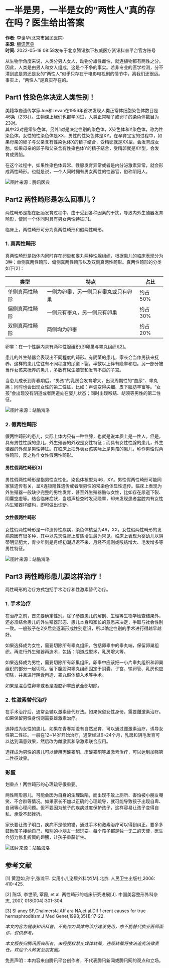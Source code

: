 # 一半是男，一半是女的“两性人”真的存在吗？医生给出答案

**作者:** 李世华(北京市回民医院)  
**来源:** [腾讯医典](https://news.qq.com/omn/author/8QMc2XtV5YIZvzzQ)  
**时间:** 2022-05-18 08:58发布于北京腾讯旗下权威医疗资讯科普平台官方账号

从生物学角度来说，人类分男人女人，动物分雄性雌性，就连植物都有两性之分。因此，人类是由男人和女人组成，这是个不争的事实。若非专业的医学检测，分不清到底是男还是女的“两性人”似乎只存在于电影电视剧的情节中，离我们还很远。事实上，“两性人”是真实存在的。

## Part1 性染色体决定人类性别！

美籍华裔遗传学家Joe和Levan在1956年首次发现人类正常体细胞染色体数目是46条（23对）。生物课上我们也都学习过，人类正常精子或卵子的染色体数目为23对。  
其中22对是常染色体，另外1对是决定性别的染色体，X染色体和Y染色体，称为性染色体。女性的性染色体是XX，男性的性染色体是XY。在孕育宝宝的过程中，如果母亲的卵子与父亲含有性染色体X的精子结合，受精卵就是XX型，会发育成女胎。如果母亲的卵子和父亲含有性染色体Y的精子结合，受精卵就是XY型，会发育成男胎。

在这个过程中，如果性染色体异常、性腺发育异常或者是内分泌激素异常，就会形成两性畸形。也就是说，一个人同时拥有男女两性的性器官，俗称阴阳人。

![图片来源：腾讯医典](https://inews.gtimg.com/newsapp_bt/0/1012205723968_6694/0)

## Part2 两性畸形是怎么回事儿？

两性畸形是指在胚胎发育过程中，由于受到各种因素的干扰，导致内外生殖器发育畸形，使同一个体同时具有男女两性特征\[1\]。

临床上，两性畸形可分为真两性畸形和假两性畸形。

### 1. 真两性畸形

真两性畸形是指体内同时存在卵巢和睾丸两种性腺组织，根据患儿的临床表现分为3种：单侧真两性畸形、偏侧真两性畸形以及双侧真两性畸形。真两性畸形的分类如下\[2\]：

| 类型           | 特点                                       | 占比     |
|--------------|------------------------------------------|---------|
| 单侧真两性畸形 | 一侧为卵睾，另一侧只有睾丸或只有卵巢          | 约占50%  |
| 偏侧真两性畸形 | 一侧只有睾丸，另一侧只有卵巢                   | 约占30%  |
| 双侧真两性畸形 | 两侧均为卵睾                                 | 约占20%  |

卵睾：在一个性腺内具有两种性腺组织(即卵巢与睾丸组织)\[2\]。

患儿的外生殖器会表现出不同程度的畸形。有阴茎的患儿，家长会当作男孩来抚养，这样的患儿往往有不同程度的尿道下裂，半数以上伴有隐睾和疝。另一部分被当作女孩来抚养的患儿，多数有尿生殖窦和发育不良的子宫。

当患儿成长到青春期后，“男孩”的乳房会发育增大，出现周期性的“血尿”、睾丸痛；同时也会出现女性的第二性征，比如：声调变得尖细、皮下脂肪丰富等。“女孩”会出现没有阴道或者阴道处在婴儿状态；同时出现喉结、胡须等男性的第二性征。

![图片来源：站酷海洛](http://inews.gtimg.com/newsapp_ls/0/12597139796/0)

### 2. 假两性畸形

假两性畸形的患儿，实际上体内只有一种性腺，也就是说本质上是一性人。但是，具有男性性腺的患儿，外生殖器的外观是女性特征；而具有女性性腺的患儿，外生殖器的外观是男性特征。在临床上把外表女孩实际上是男孩的患儿，称作男性假两性畸形，反之称作女性假两性畸形。

#### 男性假两性畸形\[3\]

男性假两性畸形是指男性女性化，染色体核型为46，XY。男性假两性畸形可能同家族遗传有关，呈X连锁隐性遗传或者限男性的常染色体显性遗传。临床上表现为外生殖器一般缺少完整的男性发育，甚至外生殖器酷似女性，比如存在尿道下裂、阴囊空虚等。结合临床症状，当超声检查时发现隐睾，却未发现患者盆腔内有女性内生殖器样结构，即可做出诊断。

#### 女性假两性畸形

女性假两性畸形是一种遗传性疾病，染色体核型为46，XX。女性假两性畸形的发病原因有很多种，其中以先天性肾上皮质增生最为常见。临床上表现为婴幼儿以阴蒂明显肥大，青少年则是月经初潮迟迟不来、月经不规则或喉结增大、毛发增多等男性特征。

![图片来源：站酷海洛](http://inews.gtimg.com/newsapp_ls/0/12597139796/0)

## Part3 两性畸形患儿要这样治疗！

两性畸形的治疗方式包括手术治疗和性激素替代治疗。

### 1. 手术治疗

在治疗之前，首先要确定性别。除了参照患儿的解剖、生理等生物学检查结果外，还必须结合患儿的外生殖器形态、患儿本身和家长的意愿来决定，争取与社会性别一致。一般孩子在2岁后会逐渐形成性别意识，所以确定性别的手术进行得越早越好。

如果选择成为女性，需要切除所有睾丸组织，包括卵睾中的睾丸端，保留卵巢组织。再进行外生殖器再造术，包括：阴道成型术，乳房增大等。

如果选择成为男性，需要切除所有卵巢组织，卵睾中应该把一小片睾丸组织和卵巢组织的部分一起切除。留下腹股沟睾丸组织固定于阴囊。子宫、输卵管、乳房也应切除，并且进行阴囊再造、睾丸假体植入术等手术。

如果是混合性卵睾或者是腹腔卵睾应该全部切除。

### 2. 性激素替代治疗

在手术治疗后，通常会辅以激素替代疗法。如果保留女性身份，需要雌激素治疗。如果保留男性身份则需要雄激素治疗。

选择成为女性的患儿，如果在青春期没有自然发育，可以通过雌激素治疗，诱导女性第二性征。一般在12~14岁开始治疗，通常经过6~24个月，乳房和阴毛发育可以达到满意效果，然后改为雌激素和孕激素联合应用。

选择成为男性的患儿可以使用丙酸睾酮、庚酸睾酮等雄激素治疗，可以达到加强第二性征效果。

### 彩蛋

划重点！两性畸形的心理疏导很重要。

两性畸形患儿，可能会因为自身的生理缺陷，而出现不敢上厕所、害怕被小朋友嘲笑、不合群等情况。如果家长不加以正确的心理疏导，就可能导致孩子出现自卑、自闭等心理问题。但不要因为孩子的疾病过度保护孩子，这样容易让孩子变得自私、承受不起挫折。

家长要让孩子明白，疾病不是他的错，通过手术和激素治疗可以得到纠正。要多多鼓励孩子接纳自己，和别的小朋友一起玩耍。每个孩子都是独一无二的天使，医生会努力修复折翼的翅膀，让孩子重获新生。

![图片来源：站酷海洛](http://inews.gtimg.com/newsapp_ls/0/12597139796/0)

## 参考文献

\[1\] 黄澄如,孙宁,张潍平. 实用小儿泌尿外科学\[M\].北京: 人民卫生出版社,2006: 410-425.

\[2\] 陈华, 李世荣, 覃霞, et al. 两性畸形的临床研究进展\[J\]. 中国美容整形外科杂志, 2007, 018(004):301-304.

\[3\] SI aney SF,ChalmersIJ,Aff ara NA,et al.Dif f erent causes for true hermaphroditism.J Med Genet,1998;35(1):17-22.

*本文内容为健康知识科普，不能作为具体的诊疗建议使用，亦不能替代执业医师面诊，仅供参考。*

*本文版权归腾讯医典所有，未经授权禁止媒体转载，违规转载将依法追究法律责任。欢迎个人转发至朋友圈。*

免责声明：本内容来自腾讯平台创作者，不代表腾讯新闻或腾讯网的观点和立场。